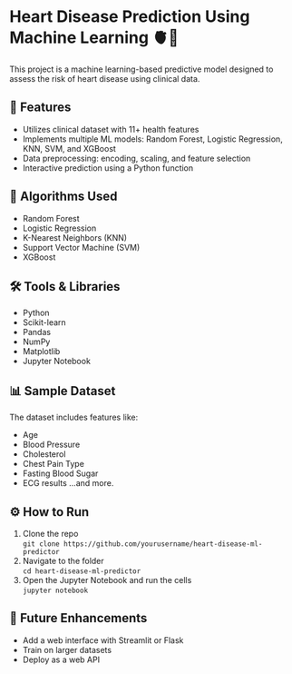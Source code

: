# Heart Disease Prediction Using Machine Learning 🫀🤖

This project is a machine learning-based predictive model designed to assess the risk of heart disease using clinical data.

## 🚀 Features
- Utilizes clinical dataset with 11+ health features
- Implements multiple ML models: Random Forest, Logistic Regression, KNN, SVM, and XGBoost
- Data preprocessing: encoding, scaling, and feature selection
- Interactive prediction using a Python function

## 🧠 Algorithms Used
- Random Forest
- Logistic Regression
- K-Nearest Neighbors (KNN)
- Support Vector Machine (SVM)
- XGBoost

## 🛠️ Tools & Libraries
- Python
- Scikit-learn
- Pandas
- NumPy
- Matplotlib
- Jupyter Notebook

## 📊 Sample Dataset
The dataset includes features like:
- Age
- Blood Pressure
- Cholesterol
- Chest Pain Type
- Fasting Blood Sugar
- ECG results
...and more.



## ⚙️ How to Run
1. Clone the repo  
   `git clone https://github.com/yourusername/heart-disease-ml-predictor`
2. Navigate to the folder  
   `cd heart-disease-ml-predictor`
3. Open the Jupyter Notebook and run the cells  
   `jupyter notebook`

## 📌 Future Enhancements
- Add a web interface with Streamlit or Flask
- Train on larger datasets
- Deploy as a web API



